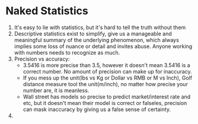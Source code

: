 # Naked Statistics 

1. It's easy to lie with statistics, but it's hard to tell the truth without them
2. Descriptive statistics exist to simplify, give us a manageable and meaningful summary of the underlying phenomenon, which always implies some loss of nuance or detail and invites abuse. Anyone working with numbers needs to recognize as much.
3. Precision vs accuracy:
    - 3.5416 is more precise than 3.5, however it doesn't mean 3.5416 is a correct number. No amount of precision can make up for inaccuracy. 
    - If you mess up the unit(lbs vs Kg or Dollar vs RMB or M vs Inch), Golf distance measure tool the unit(m/inch), no matter how precise your number are, it is meanless. 
    - Wall street has models so precise to predict market/interest rate and etc, but it doesn't mean their model is correct or falseles, precision can mask inaccuracy by giving us a false sense of certainty.
4. 
